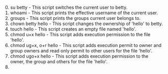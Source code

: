 0. su betty - This script switches the current user to betty.
1. whoami - This script prints the effective username of the current user.
2. groups - This script prints the groups current user belongs to.
3. chown betty hello - This script changes the ownership of 'hello' to betty.
4. touch hello - This script creates an empty file named 'hello'.
5. chmod u+x hello - This script adds execution permission to the file 'hello'.
6. chmod ug+x, o+r hello - This script adds execution permit to owner and group owners and read only permit to other users for the file 'hello'.
7. chmod ugo+x hello - This script adds execution permission to the owner, the group and others for the file 'hello'.
8. 